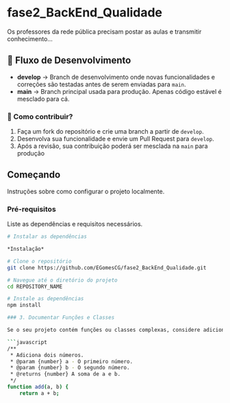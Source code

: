 # fase2_BackEnd_Qualidade

Os professores da rede pública precisam postar as aulas e transmitir conhecimento...

## 🚀 Fluxo de Desenvolvimento

- **develop** → Branch de desenvolvimento onde novas funcionalidades e correções são testadas antes de serem enviadas para `main`.
- **main** → Branch principal usada para produção. Apenas código estável é mesclado para cá.

### 📌 Como contribuir?

1. Faça um fork do repositório e crie uma branch a partir de `develop`.
2. Desenvolva sua funcionalidade e envie um Pull Request para `develop`.
3. Após a revisão, sua contribuição poderá ser mesclada na `main` para produção

## Começando

Instruções sobre como configurar o projeto localmente.

### Pré-requisitos

Liste as dependências e requisitos necessários.

```bash
# Instalar as dependências

*Instalação*

# Clone o repositório
git clone https://github.com/EGomesCG/fase2_BackEnd_Qualidade.git

# Navegue até o diretório do projeto
cd REPOSITORY_NAME

# Instale as dependências
npm install

### 3. Documentar Funções e Classes

Se o seu projeto contém funções ou classes complexas, considere adicionar documentação inline usando comentários. Por exemplo, em JavaScript:

```javascript
/**
 * Adiciona dois números.
 * @param {number} a - O primeiro número.
 * @param {number} b - O segundo número.
 * @returns {number} A soma de a e b.
 */
function add(a, b) {
    return a + b;

